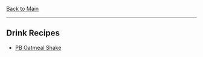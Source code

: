 [Back to Main](/README.md)

---
## Drink Recipes

- [PB Oatmeal Shake](/10%20Food/PB%20Oatmeal%20Shake.md)